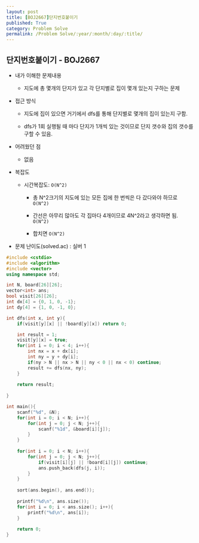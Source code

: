 ```yaml
---
layout: post
title: [BOJ2667]단지번호붙이기
published: True
category: Problem Solve
permalink: /Problem Solve/:year/:month/:day/:title/
---
```



## 단지번호붙이기 - BOJ2667

- 내가 이해한 문제내용
  - 지도에 총 몇개의 단지가 있고 각 단지별로 집이 몇개 있는지 구하는 문제
  
    
- 접근 방식
  - 지도에 집이 있으면 거기에서 dfs를 통해 단지별로 몇개의 집이 있는지 구함.
  
  - dfs가 1회 실행될 때 마다 단지가 1개씩 있는 것이므로 단지 갯수와 집의 갯수를 구할 수 있음.
  
    
- 어려웠던 점

  - 없음

    
- 복잡도
  - 시간복잡도: `O(N^2)`
  
    - 총 N^2크기의 지도에 있는 모든 집에 한 번씩은 다 갔다와야 하므로 `O(N^2)`
  
    - 간선은 아무리 많아도 각 집마다 4개이므로 4N^2라고 생각하면 됨. `O(N^2)` 
  
    - 합치면 `O(N^2)`
  
      
  
- 문제 난이도(solved.ac) : 실버 1





```c++
#include <cstdio>
#include <algorithm>
#include <vector>
using namespace std;

int N, board[26][26];
vector<int> ans;
bool visit[26][26];
int dx[4] = {0, 1, 0, -1};
int dy[4] = {1, 0, -1, 0};

int dfs(int x, int y){
	if(visit[y][x] || !board[y][x]) return 0;

	int result = 1;
	visit[y][x] = true;	
	for(int i = 0; i < 4; i++){
		int nx = x + dx[i];
		int ny = y + dy[i];
		if(ny > N || nx > N || ny < 0 || nx < 0) continue;
		result += dfs(nx, ny);
	}
	
	return result;
	
}

int main(){
	scanf("%d", &N);	
	for(int i = 0; i < N; i++){
		for(int j = 0; j < N; j++){
			scanf("%1d", &board[i][j]);
		}
	}
	
	for(int i = 0; i < N; i++){
		for(int j = 0; j < N; j++){
			if(visit[i][j] || !board[i][j]) continue;
			ans.push_back(dfs(j, i));
		}
	}
	
	sort(ans.begin(), ans.end());
	
	printf("%d\n", ans.size());
	for(int i = 0; i < ans.size(); i++){
		printf("%d\n", ans[i]);
	}
		
	return 0;
}
```

